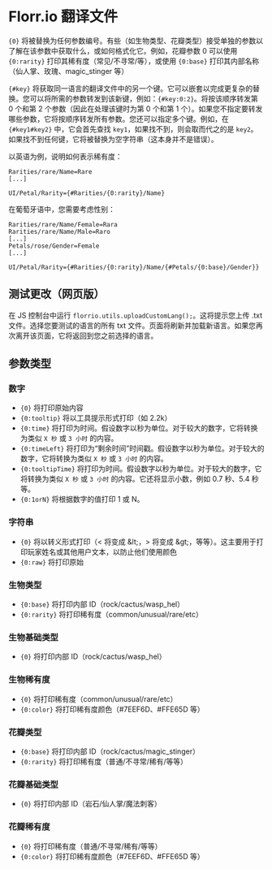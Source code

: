 # Florr.io 翻译文件

`{0}` 将被替换为任何参数编号。有些（如生物类型、花瓣类型）接受单独的参数以了解在该参数中获取什么，或如何格式化它。例如，花瓣参数 0 可以使用 `{0:rarity}` 打印其稀有度（常见/不寻常/等），或使用 `{0:base}` 打印其内部名称（仙人掌、玫瑰、magic_stinger 等）

`{#key}` 将获取同一语言的翻译文件中的另一个键。它可以嵌套以完成更复杂的替换。您可以将所需的参数转发到该新键，例如：`{#key:0:2}`。将按该顺序转发第 0 个和第 2 个参数（因此在处理该键时为第 0 个和第 1 个）。如果您不指定要转发哪些参数，它将按顺序转发所有参数。您还可以指定多个键。例如，在 `{#key1#key2}` 中，它会首先查找 `key1`，如果找不到，则会取而代之的是 `key2`。如果找不到任何键，它将被替换为空字符串（这本身并不是错误）。

以英语为例，说明如何表示稀有度：
```
Rarities/rare/Name=Rare
[...]

UI/Petal/Rarity={#Rarities/{0:rarity}/Name}
```

在葡萄牙语中，您需要考虑性别：

```
Rarities/rare/Name/Female=Rara
Rarities/rare/Name/Male=Raro
[...]
Petals/rose/G​​ender=Female
[...]

UI/Petal/Rarity={#Rarities/{0:rarity}/Name/{#Petals/{0:base}/Gender}}
```

## 测试更改（网页版）

在 JS 控制台中运行 `florrio.utils.uploadCustomLang();`。这将提示您上传 .txt 文件。选择您要测试的语言的所有 txt 文件。页面将刷新并加载新语言。如果您再次离开该页面，它将返回到您之前选择的语言。

## 参数类型

### 数字
- `{0}` 将打印原始内容
- `{0:tooltip}` 将以工具提示形式打印（如 2.2k）
- `{0:time}` 将打印为时间。假设数字以秒为单位。对于较大的数字，它将转换为类似 `X 秒` 或 `3 小时` 的内容。
- `{0:timeLeft}` 将打印为“剩余时间”时间戳。假设数字以秒为单位。对于较大的数字，它将转换为类似 `X 秒` 或 `3 小时` 的内容。
- `{0:tooltipTime}` 将打印为时间。假设数字以秒为单位。对于较大的数字，它将转换为类似 `X 秒` 或 `3 小时` 的内容。它还将显示小数，例如 0.7 秒、5.4 秒等。
- `{0:1orN}` 将根据数字的值打印 1 或 N。

### 字符串
- `{0}` 将以转义形式打印（< 将变成 &amp;lt;，> 将变成 &amp;gt;，等等）。这主要用于打印玩家姓名或其他用户文本，以防止他们使用颜色
- `{0:raw}` 将打印原始

### 生物类型
- `{0:base}` 将打印内部 ID（rock/cactus/wasp_hel）
- `{0:rarity}` 将打印稀有度（common/unusual/rare/etc）

### 生物基础类型
- `{0}` 将打印内部 ID（rock/cactus/wasp_hel）

### 生物稀有度
- `{0}` 将打印稀有度（common/unusual/rare/etc）
- `{0:color}` 将打印稀有度颜色（#7EEF6D、#FFE65D 等）

### 花瓣类型
- `{0:base}` 将打印内部 ID（rock/cactus/magic_stinger）
- `{0:rarity}` 将打印稀有度（普通/不寻常/稀有/等等）

### 花瓣基础类型
- `{0}` 将打印内部 ID（岩石/仙人掌/魔法刺客）

### 花瓣稀有度
- `{0}` 将打印稀有度（普通/不寻常/稀有/等等）
- `{0:color}` 将打印稀有度颜色（#7EEF6D、#FFE65D 等）
